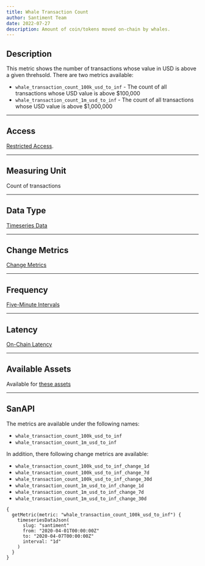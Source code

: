 ```yaml
---
title: Whale Transaction Count
author: Santiment Team
date: 2022-07-27
description: Amount of coin/tokens moved on-chain by whales.
---
```


## Description

This metric shows the number of transactions whose value in USD is above a given threhsold.
There are two metrics available:
- `whale_transaction_count_100k_usd_to_inf` - The count of all transactions whose USD value is above $100,000
- `whale_transaction_count_1m_usd_to_inf` - The count of all transactions whose USD value is above $1,000,000
---

## Access

[Restricted Access](/metrics/details/access#restricted-access).

---

## Measuring Unit

Count of transactions

---

## Data Type

[Timeseries Data](/metrics/details/data-type#timeseries-data)

---

## Change Metrics

[Change Metrics](/metrics/details/change_metrics)

---

## Frequency

[Five-Minute Intervals](/metrics/details/frequency#five-minute-frequency)

---

## Latency

[On-Chain Latency](/metrics/details/latency#on-chain-latency)

---

## Available Assets

Available for [these
assets](<https://api.santiment.net/graphiql?variables=&query=%7B%0A%20%20getMetric(metric%3A%20%22whale_transaction_count_100k_usd_to_inf%22)%20%7B%0A%20%20%20%20metadata%20%7B%0A%20%20%20%20%20%20availableSlugs%0A%20%20%20%20%7D%0A%20%20%7D%0A%7D%0A>)

---

## SanAPI

The metrics are available under the following names:
- `whale_transaction_count_100k_usd_to_inf`
- `whale_transaction_count_1m_usd_to_inf`

In addition, there following change metrics are available:
- `whale_transaction_count_100k_usd_to_inf_change_1d`
- `whale_transaction_count_100k_usd_to_inf_change_7d`
- `whale_transaction_count_100k_usd_to_inf_change_30d`
- `whale_transaction_count_1m_usd_to_inf_change_1d`
- `whale_transaction_count_1m_usd_to_inf_change_7d`
- `whale_transaction_count_1m_usd_to_inf_change_30d`

```graphql-explorer
{
  getMetric(metric: "whale_transaction_count_100k_usd_to_inf") {
    timeseriesDataJson(
      slug: "santiment"
      from: "2020-04-01T00:00:00Z"
      to: "2020-04-07T00:00:00Z"
      interval: "1d"
    )
  }
}
```
